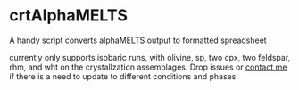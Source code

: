 # crtAlphaMELTS
A handy script converts alphaMELTS output to formatted spreadsheet

currently only supports isobaric runs, with olivine, sp, two cpx, two feldspar, rhm, and wht on the crystallzation assemblages. Drop issues or [contact me](yishen.zhang@kuleuven.be)  if there is a need to update to different conditions and phases.
